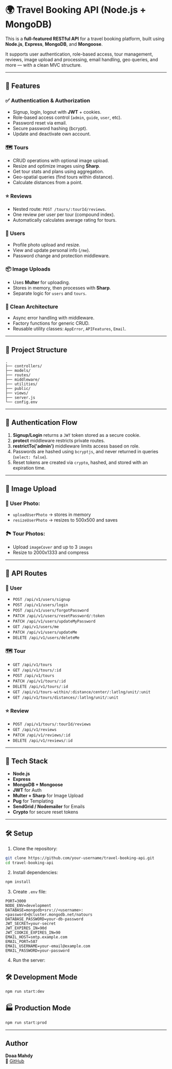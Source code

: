 # 🌍 Travel Booking API (Node.js + MongoDB)

This is a **full-featured RESTful API** for a travel booking platform, built using **Node.js**, **Express**, **MongoDB**, and **Mongoose**.

It supports user authentication, role-based access, tour management, reviews, image upload and processing, email handling, geo queries, and more — with a clean MVC structure.

---

## 🚀 Features

### ✅ Authentication & Authorization
- Signup, login, logout with **JWT** + cookies.
- Role-based access control (`admin`, `guide`, `user`, etc).
- Password reset via email.
- Secure password hashing (bcrypt).
- Update and deactivate own account.

### 🗺️ Tours
- CRUD operations with optional image upload.
- Resize and optimize images using **Sharp**.
- Get tour stats and plans using aggregation.
- Geo-spatial queries (find tours within distance).
- Calculate distances from a point.

### ⭐ Reviews
- Nested route: `POST /tours/:tourId/reviews`.
- One review per user per tour (compound index).
- Automatically calculates average rating for tours.

### 👤 Users
- Profile photo upload and resize.
- View and update personal info (`/me`).
- Password change and protection middleware.

### 📦 Image Uploads
- Uses **Multer** for uploading.
- Stores in memory, then processes with **Sharp**.
- Separate logic for `users` and `tours`.

### 🧠 Clean Architecture
- Async error handling with middleware.
- Factory functions for generic CRUD.
- Reusable utility classes: `AppError`, `APIFeatures`, `Email`.

---

## 📁 Project Structure

```
.
├── controllers/
├── models/
├── routes/
├── middleware/
├── utilities/
├── public/
├── views/
├── server.js
└── config.env
```

---

## 🔐 Authentication Flow

1. **Signup/Login** returns a `JWT` token stored as a secure cookie.
2. **protect** middleware restricts private routes.
3. **restrictTo('admin')** middleware limits access based on role.
4. Passwords are hashed using `bcryptjs`, and never returned in queries (`select: false`).
5. Reset tokens are created via `crypto`, hashed, and stored with an expiration time.

---

## 📸 Image Upload

### 🧑 User Photo:
- `uploadUserPhoto` → stores in memory
- `resizeUserPhoto` → resizes to 500x500 and saves

### 🏞️ Tour Photos:
- Upload `imageCover` and up to 3 `images`
- Resize to 2000x1333 and compress

---

## 📮 API Routes

### 🧑 User

- `POST /api/v1/users/signup`
- `POST /api/v1/users/login`
- `POST /api/v1/users/forgotPassword`
- `PATCH /api/v1/users/resetPassword/:token`
- `PATCH /api/v1/users/updateMyPassword`
- `GET /api/v1/users/me`
- `PATCH /api/v1/users/updateMe`
- `DELETE /api/v1/users/deleteMe`

### 🗺️ Tour

- `GET /api/v1/tours`
- `GET /api/v1/tours/:id`
- `POST /api/v1/tours`
- `PATCH /api/v1/tours/:id`
- `DELETE /api/v1/tours/:id`
- `GET /api/v1/tours-within/:distance/center/:latlng/unit/:unit`
- `GET /api/v1/tours/distances/:latlng/unit/:unit`

### ⭐ Review

- `POST /api/v1/tours/:tourId/reviews`
- `GET /api/v1/reviews`
- `PATCH /api/v1/reviews/:id`
- `DELETE /api/v1/reviews/:id`

---

## 🧪 Tech Stack

- **Node.js**
- **Express**
- **MongoDB + Mongoose**
- **JWT** for Auth
- **Multer + Sharp** for Image Upload
- **Pug** for Templating
- **SendGrid / Nodemailer** for Emails
- **Crypto** for secure reset tokens

---

## 🛠️ Setup

1. Clone the repository:

```bash
git clone https://github.com/your-username/travel-booking-api.git
cd travel-booking-api
```

2. Install dependencies:

```bash
npm install
```

3. Create `.env` file:

```env
PORT=3000
NODE_ENV=development
DATABASE=mongodb+srv://<username>:<password>@cluster.mongodb.net/natours
DATABASE_PASSWORD=your-db-password
JWT_SECRET=your-secret
JWT_EXPIRES_IN=90d
JWT_COOKIE_EXPIRES_IN=90
EMAIL_HOST=smtp.example.com
EMAIL_PORT=587
EMAIL_USERNAME=your-email@example.com
EMAIL_PASSWORD=your-password
```

4. Run the server:

## 🛠  Development Mode
```bash
npm run start:dev
```

## 🏭 Production Mode
```bash
npm run start:prod
```

---

##  Author

**Doaa Mahdy**  
🔗 [GitHub](https://github.com/Doaamahdy)
